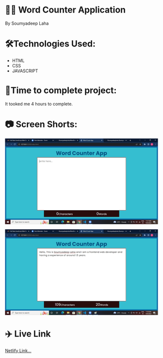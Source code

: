 # 👩‍💻 Word Counter Application 

By Soumyadeep Laha

# 🛠️Technologies Used:

 - HTML
 - CSS
 - JAVASCRIPT

# 🚀Time to complete project:
It tooked me 4 hours to complete.

# 📷 Screen Shorts:

![Screen1](./screens/Screen1.jpg)

![Screen1](./screens/Screen2.jpg)

# ✈️ Live Link

[Netlify Link...]()

